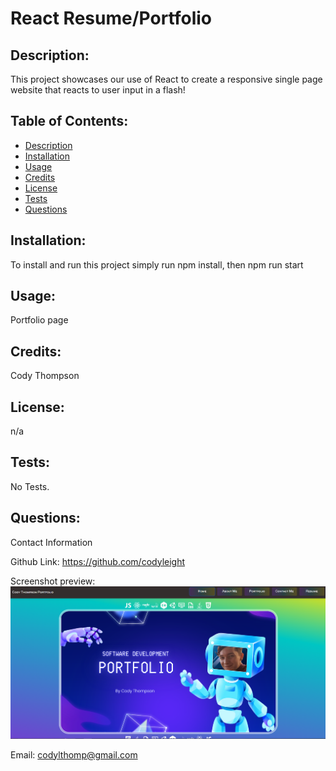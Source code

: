 # React Resume/Portfolio
    
## Description:

This project showcases our use of React to create a responsive single page website that reacts to user input in a flash!
    
## Table of Contents:

- [Description](#description)
- [Installation](#installation)
- [Usage](#usage)
- [Credits](#credits)
- [License](#license)
- [Tests](#tests)
- [Questions](#questions)

## Installation:


To install and run this project simply run npm install, then npm run start

## Usage:

Portfolio page


## Credits:

Cody Thompson


## License:

n/a

## Tests:

No Tests.


## Questions:

Contact Information

Github Link: https://github.com/codyleight

Screenshot preview: ![Alt text](image.png)

Email: codylthomp@gmail.com

